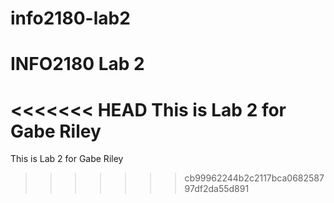 # info2180-lab2

# INFO2180 Lab 2 

<<<<<<< HEAD
This is Lab 2 for Gabe Riley
=======
This is Lab 2 for Gabe Riley 
>>>>>>> cb99962244b2c2117bca068258797df2da55d891

